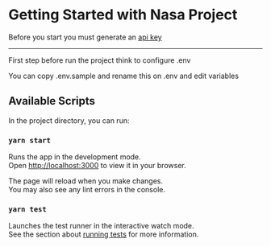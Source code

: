 # Getting Started with Nasa Project

Before you start you must generate an [api key](https://api.nasa.gov/)

---
First step before run the project think to configure .env

You can copy .env.sample and rename this on .env and edit variables

## Available Scripts

In the project directory, you can run:

### `yarn start`

Runs the app in the development mode.\
Open [http://localhost:3000](http://localhost:3000) to view it in your browser.

The page will reload when you make changes.\
You may also see any lint errors in the console.

### `yarn test`

Launches the test runner in the interactive watch mode.\
See the section about [running tests](https://facebook.github.io/create-react-app/docs/running-tests) for more information.